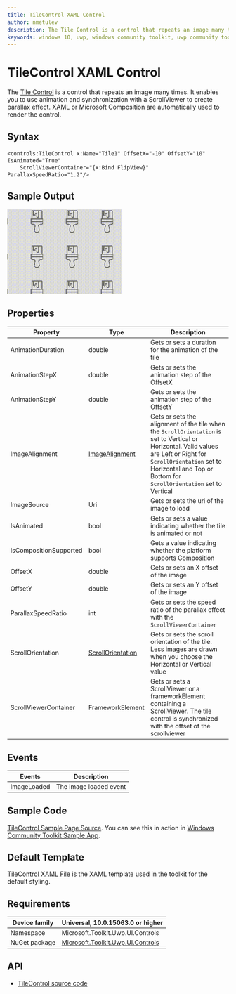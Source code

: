 ```yaml
---
title: TileControl XAML Control
author: nmetulev
description: The Tile Control is a control that repeats an image many times. It enables you to use animation and synchronization with a ScrollViewer to create parallax effect. XAML or Microsoft Composition are automatically used to render the control.
keywords: windows 10, uwp, windows community toolkit, uwp community toolkit, uwp toolkit, TileControl, XAML Control, xaml
---
```


# TileControl XAML Control

The [Tile Control](https://docs.microsoft.com/dotnet/api/microsoft.toolkit.uwp.ui.controls.tilecontrol) is a control that repeats an image many times. It enables you to use animation and synchronization with a ScrollViewer to create parallax effect. XAML or Microsoft Composition are automatically used to render the control.

## Syntax

```xaml
<controls:TileControl x:Name="Tile1" OffsetX="-10" OffsetY="10" IsAnimated="True" 
	ScrollViewerContainer="{x:Bind FlipView}" ParallaxSpeedRatio="1.2"/>
```

## Sample Output

![TileControl animation](../resources/images/Controls/TileControl.gif)

## Properties

| Property | Type | Description |
| -- | -- | -- |
| AnimationDuration | double | Gets or sets a duration for the animation of the tile |
| AnimationStepX | double | Gets or sets the animation step of the OffsetX |
| AnimationStepY | double | Gets or sets the animation step of the OffsetY |
| ImageAlignment | [ImageAlignment](https://docs.microsoft.com/dotnet/api/microsoft.toolkit.uwp.ui.controls.imagealignment) | Gets or sets the alignment of the tile when the `ScrollOrientation` is set to Vertical or Horizontal. Valid values are Left or Right for `ScrollOrientation` set to Horizontal and Top or Bottom for `ScrollOrientation` set to Vertical |
| ImageSource | Uri | Gets or sets the uri of the image to load |
| IsAnimated | bool | Gets or sets a value indicating whether the tile is animated or not |
| IsCompositionSupported | bool | Gets a value indicating whether the platform supports Composition |
| OffsetX | double | Gets or sets an X offset of the image |
| OffsetY | double | Gets or sets an Y offset of the image |
| ParallaxSpeedRatio | int | Gets or sets the speed ratio of the parallax effect with the `ScrollViewerContainer` |
| ScrollOrientation | [ScrollOrientation](https://docs.microsoft.com/dotnet/api/microsoft.toolkit.uwp.ui.controls.scrollorientation) | Gets or sets the scroll orientation of the tile. Less images are drawn when you choose the Horizontal or Vertical value |
| ScrollViewerContainer | FrameworkElement | Gets or sets a ScrollViewer or a frameworkElement containing a ScrollViewer. The tile control is synchronized with the offset of the scrollviewer |

## Events

| Events | Description |
| -- | -- |
| ImageLoaded | The image loaded event |

## Sample Code

[TileControl Sample Page Source](https://github.com/Microsoft/WindowsCommunityToolkit//tree/master/Microsoft.Toolkit.Uwp.SampleApp/SamplePages/TileControl). You can see this in action in [Windows Community Toolkit Sample App](https://www.microsoft.com/store/apps/9NBLGGH4TLCQ).

## Default Template 

[TileControl XAML File](https://github.com/Microsoft/WindowsCommunityToolkit//blob/master/Microsoft.Toolkit.Uwp.UI.Controls/TileControl/TileControl.xaml) is the XAML template used in the toolkit for the default styling.

## Requirements

| Device family | Universal, 10.0.15063.0 or higher |
| -- | -- |
| Namespace | Microsoft.Toolkit.Uwp.UI.Controls |
| NuGet package | [Microsoft.Toolkit.Uwp.UI.Controls](https://www.nuget.org/packages/Microsoft.Toolkit.Uwp.UI.Controls/) |

## API

* [TileControl source code](https://github.com/Microsoft/WindowsCommunityToolkit//tree/master/Microsoft.Toolkit.Uwp.UI.Controls/TileControl)